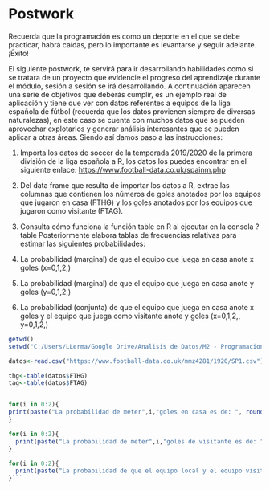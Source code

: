# Postwork

Recuerda que la programación es como un deporte en el que se debe practicar, habrá caídas, pero lo importante es levantarse y seguir adelante. ¡Éxito!

El siguiente postwork, te servirá para ir desarrollando habilidades como si se tratara de un proyecto que evidencie el progreso del aprendizaje durante el módulo, sesión a sesión se irá desarrollando. A continuación aparecen una serie de objetivos que deberás cumplir, es un ejemplo real de aplicación y tiene que ver con datos referentes a equipos de la liga española de fútbol (recuerda que los datos provienen siempre de diversas naturalezas), en este caso se cuenta con muchos datos que se pueden aprovechar explotarlos y generar análisis interesantes que se pueden aplicar a otras áreas. Siendo así damos paso a las instrucciones:

1. Importa los datos de soccer de la temporada 2019/2020 de la primera división de la liga española a R, los datos los puedes encontrar en el siguiente enlace: https://www.football-data.co.uk/spainm.php

2. Del data frame que resulta de importar los datos a R, extrae las columnas que contienen los números de goles anotados por los equipos que jugaron en casa (FTHG) y los goles anotados por los equipos que jugaron como visitante (FTAG).

3. Consulta cómo funciona la función table en R al ejecutar en la consola ?table Posteriormente elabora tablas de frecuencias relativas para estimar las siguientes probabilidades:
4. La probabilidad (marginal) de que el equipo que juega en casa anote x goles (x=0,1,2,)
5. La probabilidad (marginal) de que el equipo que juega en casa anote y goles (y=0,1,2,)
6. La probabilidad (conjunta) de que el equipo que juega en casa anote x goles y el equipo que juega como visitante anote y goles (x=0,1,2,, y=0,1,2,)

```r
getwd()
setwd("C:/Users/LLerma/Google Drive/Analisis de Datos/M2 - Programacion y Estadistica con R/S1/Files")

datos<-read.csv("https://www.football-data.co.uk/mmz4281/1920/SP1.csv")

thg<-table(datos$FTHG)
tag<-table(datos$FTAG)


for(i in 0:2){
print(paste("La probabilidad de meter",i,"goles en casa es de: ", round(thg[[i+1]]/380,4)))
}

for(i in 0:2){
  print(paste("La probabilidad de meter",i,"goles de visitante es de: ", round(tag[[i+1]]/380,4)))
}

for(i in 0:2){
  print(paste("La probabilidad de que el equipo local y el equipo visitante metan",i,"goles es de:", round((tag[[i+1]]/380)*(thg[[i+1]]/380),4)))
}```
